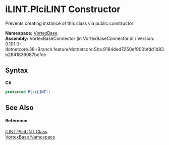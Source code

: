# iLINT.PlciLINT Constructor 
 

Prevents creating instance of this class via public constructor

**Namespace:**&nbsp;<a href="N_VortexBase.md">VortexBase</a><br />**Assembly:**&nbsp;VortexBaseConnector (in VortexBaseConnector.dll) Version: 0.101.0-dotnetcore.38+Branch.feature/dotnetcore.Sha.9184ded7250ef900bfdd1d83b2841836087bcfce

## Syntax

**C#**<br />
``` C#
protected PlciLINT()
```


## See Also


#### Reference
<a href="T_VortexBase_iLINT_PlciLINT.md">iLINT.PlciLINT Class</a><br /><a href="N_VortexBase.md">VortexBase Namespace</a><br />
